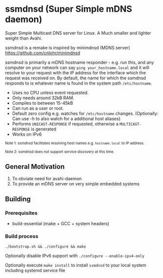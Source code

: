 # ssmdnsd (Super Simple mDNS daemon)

Super Simple Multicast DNS server for Linux. A Much smaller and lighter weight than Avahi.

ssmdnsd is a remake is inspired by minimdnsd (MDNS server) https://github.com/cnlohr/minimdnsd

ssmdnsd is primarily a mDNS hostname responder - e.g. run this, and any computer on your network can say `ping your_hostname.local`  and it will resolve to your request with the IP address for the interface which the request was received on. By default, the name for which the ssmdnsd responds to is whatever name is found in the system path `/etc/hostname`.

 * Uses no CPU unless event requested.
 * Only needs around 32kB RAM.
 * Compiles to between 15-45kB
 * Can run as a user or root.
 * Default zero config e.g. watches for `/etc/hostname` changes.  (Optionally: Can use -h to also watch for a additional host aliases)
 * Performs `UNICAST-RESPONSE` if requested, otherwise a `MULTICAST-RESPONSE` is generated
 * Works on IPv6

<sup>Note 1: ssmdnsd facilitates resolving host names e.g. `hostname.local` to IP address.</sup>

<sup>Note 2: ssmdnsd does not support service discovery at this time.</sup>

## General Motivation

1. To obviate need for avahi-daemon
2. To provide an mDNS server on very simple embedded systems

## Building

### Prerequisites

 * build-essential (make + GCC + system headers)

### Build process

```
./bootstrap.sh && ./configure && make
```

Optionally disable IPv6 support with `./configure --enable-ipv4-only`

Optionally execute `make install` to install `ssmdnsd` to your local system including systemd service file

